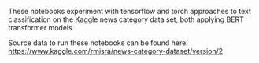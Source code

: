 These notebooks experiment with tensorflow and torch approaches to text classification on the Kaggle news category data set, both applying BERT transformer models. 

Source data to run these notebooks can be found here: https://www.kaggle.com/rmisra/news-category-dataset/version/2
